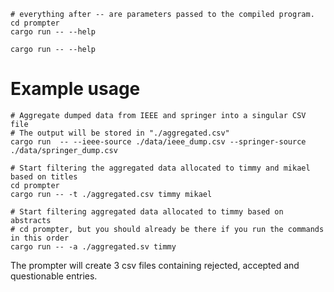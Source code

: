 
```shell
# everything after -- are parameters passed to the compiled program.
cd prompter
cargo run -- --help
```

```shell
cargo run -- --help
```

# Example usage
```shell
# Aggregate dumped data from IEEE and springer into a singular CSV file 
# The output will be stored in "./aggregated.csv"
cargo run  -- --ieee-source ./data/ieee_dump.csv --springer-source ./data/springer_dump.csv

# Start filtering the aggregated data allocated to timmy and mikael based on titles
cd prompter
cargo run -- -t ./aggregated.csv timmy mikael

# Start filtering aggregated data allocated to timmy based on abstracts
# cd prompter, but you should already be there if you run the commands in this order
cargo run -- -a ./aggregated.sv timmy
```

The prompter will create 3 csv files containing rejected, accepted and questionable entries.